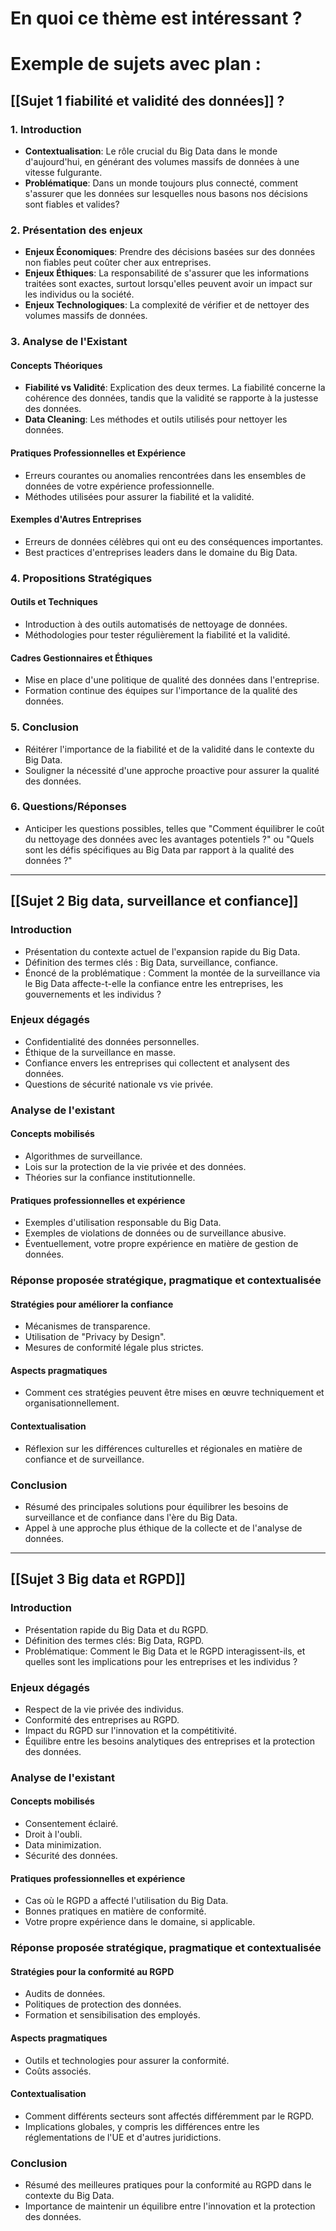 # En quoi ce thème est intéressant ? 


# Exemple de sujets avec plan :

## [[Sujet 1 fiabilité et validité des données]] ?

### 1. Introduction

- **Contextualisation**: Le rôle crucial du Big Data dans le monde d'aujourd'hui, en générant des volumes massifs de données à une vitesse fulgurante.
- **Problématique**: Dans un monde toujours plus connecté, comment s'assurer que les données sur lesquelles nous basons nos décisions sont fiables et valides?

### 2. Présentation des enjeux

- **Enjeux Économiques**: Prendre des décisions basées sur des données non fiables peut coûter cher aux entreprises.
- **Enjeux Éthiques**: La responsabilité de s'assurer que les informations traitées sont exactes, surtout lorsqu'elles peuvent avoir un impact sur les individus ou la société.
- **Enjeux Technologiques**: La complexité de vérifier et de nettoyer des volumes massifs de données. 

### 3. Analyse de l'Existant

#### Concepts Théoriques
- **Fiabilité vs Validité**: Explication des deux termes. La fiabilité concerne la cohérence des données, tandis que la validité se rapporte à la justesse des données.
- **Data Cleaning**: Les méthodes et outils utilisés pour nettoyer les données.

#### Pratiques Professionnelles et Expérience
- Erreurs courantes ou anomalies rencontrées dans les ensembles de données de votre expérience professionnelle.
- Méthodes utilisées pour assurer la fiabilité et la validité.

#### Exemples d'Autres Entreprises
- Erreurs de données célèbres qui ont eu des conséquences importantes.
- Best practices d'entreprises leaders dans le domaine du Big Data.

### 4. Propositions Stratégiques
#### Outils et Techniques
- Introduction à des outils automatisés de nettoyage de données.
- Méthodologies pour tester régulièrement la fiabilité et la validité.
#### Cadres Gestionnaires et Éthiques
- Mise en place d'une politique de qualité des données dans l'entreprise.
- Formation continue des équipes sur l'importance de la qualité des données.

### 5. Conclusion
- Réitérer l'importance de la fiabilité et de la validité dans le contexte du Big Data.
- Souligner la nécessité d'une approche proactive pour assurer la qualité des données. 
### 6. Questions/Réponses
- Anticiper les questions possibles, telles que "Comment équilibrer le coût du nettoyage des données avec les avantages potentiels ?" ou "Quels sont les défis spécifiques au Big Data par rapport à la qualité des données ?"


--- 


## [[Sujet 2 Big data, surveillance et confiance]]


### Introduction

- Présentation du contexte actuel de l'expansion rapide du Big Data.
- Définition des termes clés : Big Data, surveillance, confiance.
- Énoncé de la problématique : Comment la montée de la surveillance via le Big Data affecte-t-elle la confiance entre les entreprises, les gouvernements et les individus ?

### Enjeux dégagés

- Confidentialité des données personnelles.
- Éthique de la surveillance en masse.
- Confiance envers les entreprises qui collectent et analysent des données.
- Questions de sécurité nationale vs vie privée.

### Analyse de l'existant

#### Concepts mobilisés

- Algorithmes de surveillance.
- Lois sur la protection de la vie privée et des données.
- Théories sur la confiance institutionnelle.

#### Pratiques professionnelles et expérience

- Exemples d'utilisation responsable du Big Data.
- Exemples de violations de données ou de surveillance abusive.
- Éventuellement, votre propre expérience en matière de gestion de données.

### Réponse proposée stratégique, pragmatique et contextualisée

#### Stratégies pour améliorer la confiance

- Mécanismes de transparence.
- Utilisation de "Privacy by Design".
- Mesures de conformité légale plus strictes.

#### Aspects pragmatiques

- Comment ces stratégies peuvent être mises en œuvre techniquement et organisationnellement.

#### Contextualisation

- Réflexion sur les différences culturelles et régionales en matière de confiance et de surveillance.

### Conclusion

- Résumé des principales solutions pour équilibrer les besoins de surveillance et de confiance dans l'ère du Big Data.
- Appel à une approche plus éthique de la collecte et de l'analyse de données.

---



## [[Sujet 3 Big data et RGPD]]

### Introduction

- Présentation rapide du Big Data et du RGPD.
- Définition des termes clés: Big Data, RGPD.
- Problématique: Comment le Big Data et le RGPD interagissent-ils, et quelles sont les implications pour les entreprises et les individus ?

### Enjeux dégagés

- Respect de la vie privée des individus.
- Conformité des entreprises au RGPD.
- Impact du RGPD sur l'innovation et la compétitivité.
- Équilibre entre les besoins analytiques des entreprises et la protection des données.

### Analyse de l'existant

#### Concepts mobilisés

- Consentement éclairé.
- Droit à l'oubli.
- Data minimization.
- Sécurité des données.

#### Pratiques professionnelles et expérience

- Cas où le RGPD a affecté l'utilisation du Big Data.
- Bonnes pratiques en matière de conformité.
- Votre propre expérience dans le domaine, si applicable.

### Réponse proposée stratégique, pragmatique et contextualisée

#### Stratégies pour la conformité au RGPD

- Audits de données.
- Politiques de protection des données.
- Formation et sensibilisation des employés.

#### Aspects pragmatiques

- Outils et technologies pour assurer la conformité.
- Coûts associés.

#### Contextualisation

- Comment différents secteurs sont affectés différemment par le RGPD.
- Implications globales, y compris les différences entre les réglementations de l'UE et d'autres juridictions.

### Conclusion

- Résumé des meilleures pratiques pour la conformité au RGPD dans le contexte du Big Data.
- Importance de maintenir un équilibre entre l'innovation et la protection des données.
